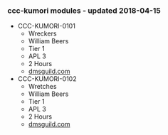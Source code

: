 ### ccc-kumori modules - updated 2018-04-15
* CCC-KUMORI-0101
    * Wreckers
    * William Beers
    * Tier 1
    * APL 3
    * 2 Hours
    * [dmsguild.com](http://www.dmsguild.com/product/226912/CCCKUMORI0101--Wreckers?affiliate_id=757342)
* CCC-KUMORI-0102
    * Wretches
    * William Beers
    * Tier 1
    * APL 3
    * 2 Hours
    * [dmsguild.com](http://www.dmsguild.com/product/226911/CCCKUMORI0102-Wretches?affiliate_id=757342)
